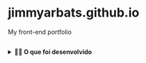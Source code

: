 # jimmyarbats.github.io
My front-end portfolio

##

<details>
<summary><strong>🧑‍💻 O que foi desenvolvido</strong></summary><br />

Site desenvolvido contendo uma série de informações sobre o que eu aprendi na Trybe ao longo das primeiras três sessões. O site esta com elementos posicionados e estilizados e, além disso, contem semântica apropriada para que seja acessível e melhor ranqueado.
</details>
